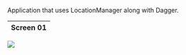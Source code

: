 Application that uses LocationManager along with Dagger.

Screen 01             |
:-------------------------:|
![](https://i.imgur.com/ZLgFXfD.png)
